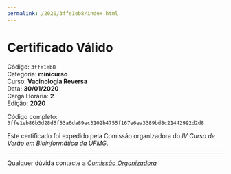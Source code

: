 ```yaml
---
permalink: /2020/3ffe1eb8/index.html
---
```


# Certificado Válido

Código: `3ffe1eb8`<br>
Categoria: **minicurso**<br>
Curso: **Vacinologia Reversa**<br>
Data: **30/01/2020**<br>
Carga Horária: **2**<br>
Edição: **2020**<br>


Código completo: `3ffe1eb86b3d28d5f53a6da89ec3102b4755f167e6ea3389bd8c21442992d2d8`


Este certificado foi expedido pela Comissão organizadora do *IV Curso de Verão em Bioinformática da UFMG*.

----

Qualquer dúvida contacte a [_Comissão Organizadora_](<mailto:cursobioinfoufmg@gmail.com$subject=[Certificados]>)

